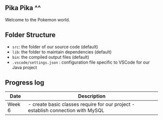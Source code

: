 ## Pika Pika ^^

Welcome to the Pokemon world.

## Folder Structure

- `src`: the folder of our source code (default)
- `lib`: the folder to maintain dependencies (default)
- `bin`: the compiled output files (default)
- `.vscode/settings.json` : configuration file specific to VSCode for our Java project

## Progress log
| Date   | Description                                                                      |
|--------|----------------------------------------------------------------------------------|
| Week 6 | - create basic classes require for our project - establish connection with MySQL |

